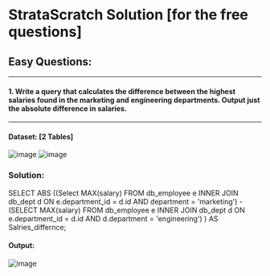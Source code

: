 # StrataScratch Solution [for the free questions]

## Easy Questions:
--------------------------------------------------------------------------------------------------------------------------------------------------
#### 1. Write a query that calculates the difference between the highest salaries found in the marketing and engineering departments. Output just the absolute difference in salaries.
----------------
#### Dataset: [2 Tables]
![image](https://github.com/ZiadAhmed10/StrataScratchSolution/assets/121814714/ac47c855-8fef-4a9e-9209-2147bd194ade)
![image](https://github.com/ZiadAhmed10/StrataScratchSolution/assets/121814714/af1042af-afcb-4df9-9e31-84b71ed1fb54)

### Solution:

SELECT ABS ((Select MAX(salary)
FROM db_employee e
INNER JOIN db_dept d
ON e.department_id = d.id
AND department = 'marketing') - (SELECT MAX(salary)
FROM db_employee e
INNER JOIN db_dept d
ON e.department_id = d.id
AND d.department = 'engineering')
) AS Salries_differnce;

#### Output:
![image](https://github.com/ZiadAhmed10/StrataScratchSolution/assets/121814714/bd22aaa7-d902-44bd-8cc3-6a25dabfe065)

